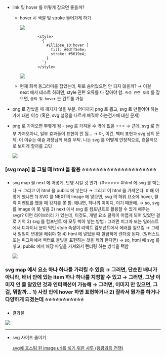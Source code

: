 - link 및 hover 를 어떻게 잡으면 좋을까?
    
    - hover 시 색깔 및 stroke 들어가게 하기
        
		![](https://i.imgur.com/MAdUXa2.png)

        
        ```
                <style>
                  {`
                    #Ellipse_10:hover {
                      fill: #0dff5e5e;
                      stroke: #5619e4;
                    }
                  `}
                </style>
        ```
        
        ![](https://i.imgur.com/SvcbHTv.png)

        
    - 현재 회색 동그라미를 잡았는데, 뒤로 숨어있으면 안 되지 않을까? → 이걸 next 에서 테스트 하려면, style 관련 오류를 다 잡아야 함. `속성 관련 오류` 를 잡으면, `클릭 및 hover` 는 컨트롤 가능
        
- png 로 감쌌을 때 깨지지 않을 부분. 어디까지 png 로 뽑고, svg 로 만들어야 하는가에 대한 이슈 (혹은, svg 설정을 다르게 해줘야 하는건가에 대한 문제)
    
- png 로 가져오면 뿌옇게 됨 - svg 로 가져올 수 밖에 없음 ⭐⭐⭐ → 근데, svg 로 전부 가져오자니, 일부 효과들이 표현이 안 됨… → 아, 이건, 벡터 표현과 svg 상의 문제. 이 이슈는 예슬 과장님께 해결 부탁. 나는 svg 를 어떻게 안정적으로, 효율적으로 보이게 할까를 고민
    
	![](https://i.imgur.com/09i6lsZ.png)

    

### [svg map] 을 그릴 때 html 을 활용 ⭐⭐⭐⭐⭐⭐⭐⭐⭐⭐⭐⭐⭐⭐⭐⭐⭐⭐⭐⭐⭐

- svg map 을 next 에 어떻게, 반영 시킬 것 인가. (#⭐⭐⭐⭐⭐ #html 에 svg 를 박는다 → 그리고 이 html 을 public 에 넣는다 → 그리고 이 html 을 가져온다. # 왜 이렇게 했냐면 1) SVG 를 NEXT의 Image 에 넣으면, svg 의 하위 요소에 hover, 클릭 이벤트를 했을 때 감지를 못 함. 왜냐면, 하나의 이미지, 이기 때문에. → so, svg 를 image 에 못 넣음 2) next 에서 svg 를 컴포넌트로 활용할 수 있게 해주는 svgr? 이런 라이브러리 가 있는데, 이것도, 개별 요소 클릭이 어렵게 되어 있었던 걸로 기억 3) svg 를 컴포넌트 에 모두 박아 넣는 방법 : 그러면 피그마 또는 일러스트에서 디자이너 분이 먹인 style 속성이 리액트 컴포넌트에서 에러를 일으킴 → 그래서 일일이 변경을 해줘야 함 4) html 에 넣었을 때 깔끔하게 렌더링 된다. (일러스트 또는 피그마에서 벡터로 불빛을 표현하는 것을 제외 한다면) → so, html 에 svg 를 넣고, public 에서 해당 파일을 가져와서 렌더링 하는 방식을 택함
    
    ![](https://i.imgur.com/REdsEyO.png)
 

### svg map 에서 요소 하나 하나를 가리킬 수 있음 → 그러면, 단순한 배너가 아니라, 배너 안에 있는 item 하나 하나를 지정할 수 있고 → 그러면, 그냥 이미지 인 줄 알았던 것과 인터랙션이 가능해 → 그러면, 이미지 만 있으면, 그걸, 뭐랄까… 1) 사진 안에 hover 하면 표현하거나 2) 잘라서 뭔가를 하거나 다양하게 되겠는데 ⭐⭐⭐⭐⭐⭐⭐⭐⭐⭐⭐

- 결과물
    
![](https://i.imgur.com/uu8C5Zw.png)

    

---

- svg 사이즈 줄이기
    
    [svg에 호스팅 된 image url를 넣기 위한 사투 (용량과의 전쟁)](https://welcometodannas.tistory.com/88)
